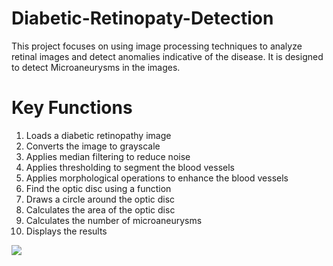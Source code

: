 # Diabetic-Retinopaty-Detection
This project focuses on using image processing techniques to analyze retinal images and detect anomalies indicative of the disease. It is designed to detect Microaneurysms in the images.
# Key Functions
1.	Loads a diabetic retinopathy image
2.	Converts the image to grayscale
3.	Applies median filtering to reduce noise
4.	Applies thresholding to segment the blood vessels
5.	Applies morphological operations to enhance the blood vessels
6.	Find the optic disc using a function
7.	Draws a circle around the optic disc
8.	Calculates the area of the optic disc
9.	Calculates the number of microaneurysms
10.	Displays the results
<img src="C:\Users\Abhaynarayan\Downloads">
